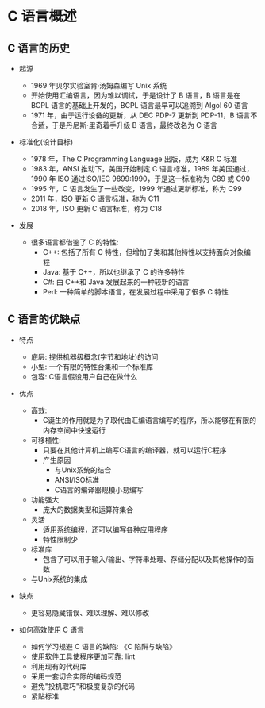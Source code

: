 # C 语言概述

## C 语言的历史

- 起源

  - 1969 年贝尔实验室肯·汤姆森编写 Unix 系统
  - 开始使用汇编语言，因为难以调试，于是设计了 B 语言，B 语言是在 BCPL 语言的基础上开发的，BCPL 语言最早可以追溯到 Algol 60 语言
  - 1971 年，由于运行设备的更新，从 DEC PDP-7 更新到 PDP-11，B 语言不合适，于是丹尼斯·里奇着手升级 B 语言，最终改名为 C 语言

- 标准化(设计目标)

  - 1978 年，The C Programming Language 出版，成为 K&R C 标准
  - 1983 年，ANSI 推动下，美国开始制定 C 语言标准，1989 年美国通过，1990 年 ISO 通过ISO/IEC 9899:1990，于是这一标准称为 C89 或 C90
  - 1995 年，C 语言发生了一些改变，1999 年通过更新标准，称为 C99
  - 2011 年，ISO 更新 C 语言标准，称为 C11
  - 2018 年，ISO 更新 C 语言标准，称为 C18

- 发展
  - 很多语言都借鉴了 C 的特性:
    - C++: 包括了所有 C 特性，但增加了类和其他特性以支持面向对象编程
    - Java: 基于 C++，所以也继承了 C 的许多特性
    - C#: 由 C++和 Java 发展起来的一种较新的语言
    - Perl: 一种简单的脚本语言，在发展过程中采用了很多 C 特性

## C 语言的优缺点

- 特点

  - 底层: 提供机器级概念(字节和地址)的访问
  - 小型: 一个有限的特性合集和一个标准库
  - 包容: C语言假设用户自己在做什么

- 优点

  - 高效: 
    - C诞生的作用就是为了取代由汇编语言编写的程序，所以能够在有限的内存空间中快速运行
  - 可移植性: 
    - 只要在其他计算机上编写C语言的编译器，就可以运行C程序
    - 产生原因
      - 与Unix系统的结合
      - ANSI/ISO标准
      - C语言的编译器规模小易编写
  - 功能强大
    - 庞大的数据类型和运算符集合
  - 灵活
    - 适用系统编程，还可以编写各种应用程序
    - 特性限制少
  - 标准库
    - 包含了可以用于输入/输出、字符串处理、存储分配以及其他操作的函数
  - 与Unix系统的集成

- 缺点

  - 更容易隐藏错误、难以理解、难以修改

- 如何高效使用 C 语言
  - 如何学习规避 C 语言的缺陷: 《C 陷阱与缺陷》
  - 使用软件工具使程序更加可靠: lint
  - 利用现有的代码库
  - 采用一套切合实际的编码规范
  - 避免"投机取巧"和极度复杂的代码
  - 紧贴标准
